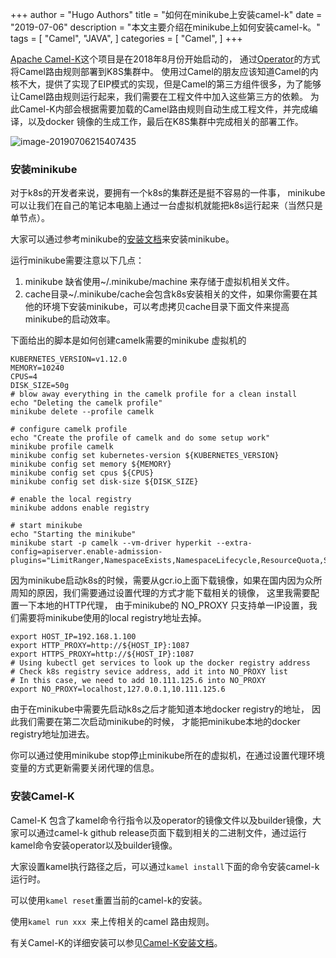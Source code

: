 +++
author = "Hugo Authors"
title = "如何在minikube上安装camel-k"
date = "2019-07-06"
description = "本文主要介绍在minikube上如何安装camel-k。"
tags = [
    "Camel",
    "JAVA", 
]
categories = [
    "Camel",
]
+++


[Apache Camel-K](https://github.com/apache/camel-k/)这个项目是在2018年8月份开始启动的， 通过[Operator](https://github.com/operator-framework/operator-sdk)的方式将Camel路由规则部署到K8S集群中。 使用过Camel的朋友应该知道Camel的内核不大，提供了实现了EIP模式的实现，但是Camel的第三方组件很多，为了能够让Camel路由规则运行起来，我们需要在工程文件中加入这些第三方的依赖。 为此Camel-K内部会根据需要加载的Camel路由规则自动生成工程文件，并完成编译，以及docker 镜像的生成工作，最后在K8S集群中完成相关的部署工作。

![image-20190706215407435](/images/camel/image-camel-k.png)

### 安装minikube

对于k8s的开发者来说，要拥有一个k8s的集群还是挺不容易的一件事， minikube可以让我们在自己的笔记本电脑上通过一台虚拟机就能把k8s运行起来（当然只是单节点）。

大家可以通过参考minikube的[安装文档](https://kubernetes.io/docs/tasks/tools/install-minikube/)来安装minikube。

运行minikube需要注意以下几点：

1. minikube 缺省使用~/.minikube/machine 来存储于虚拟机相关文件。
2. cache目录~/.minikube/cache会包含k8s安装相关的文件，如果你需要在其他的环境下安装minikube，可以考虑拷贝cache目录下面文件来提高minikube的启动效率。

下面给出的脚本是如何创建camelk需要的minikube 虚拟机的

```
KUBERNETES_VERSION=v1.12.0
MEMORY=10240
CPUS=4
DISK_SIZE=50g
# blow away everything in the camelk profile for a clean install
echo "Deleting the camelk profile"
minikube delete --profile camelk

# configure camelk profile
echo "Create the profile of camelk and do some setup work"
minikube profile camelk
minikube config set kubernetes-version ${KUBERNETES_VERSION}
minikube config set memory ${MEMORY}
minikube config set cpus ${CPUS}
minikube config set disk-size ${DISK_SIZE}

# enable the local registry
minikube addons enable registry

# start minikube
echo "Starting the minikube"
minikube start -p camelk --vm-driver hyperkit --extra-config=apiserver.enable-admission-plugins="LimitRanger,NamespaceExists,NamespaceLifecycle,ResourceQuota,ServiceAccount,DefaultStorageClass,MutatingAdmissionWebhook"

```

因为minikube启动k8s的时候，需要从gcr.io上面下载镜像，如果在国内因为众所周知的原因，我们需要通过设置代理的方式才能下载相关的镜像， 这里我需要配置一下本地的HTTP代理， 由于minikube的 NO_PROXY 只支持单一IP设置，我们需要将minikube使用的local registry地址去掉。

```
export HOST_IP=192.168.1.100
export HTTP_PROXY=http://${HOST_IP}:1087
export HTTPS_PROXY=http://${HOST_IP}:1087
# Using kubectl get services to look up the docker registry address
# Check k8s registry sevice address, add it into NO_PROXY list
# In this case, we need to add 10.111.125.6 into NO_PROXY
export NO_PROXY=localhost,127.0.0.1,10.111.125.6
```

由于在minikube中需要先启动k8s之后才能知道本地docker registry的地址， 因此我们需要在第二次启动minikube的时候， 才能把minikube本地的docker registry地址加进去。

你可以通过使用minikube stop停止minikube所在的虚拟机，在通过设置代理环境变量的方式更新需要关闭代理的信息。

### 安装Camel-K

Camel-K 包含了kamel命令行指令以及operator的镜像文件以及builder镜像，大家可以通过camel-k github release页面下载到相关的二进制文件，通过运行kamel命令安装operator以及builder镜像。

大家设置kamel执行路径之后，可以通过`kamel install`下面的命令安装camel-k 运行时。

可以使用`kamel reset`重置当前的camel-k的安装。

使用`kamel run xxx `来上传相关的camel 路由规则。

有关Camel-K的详细安装可以参见[Camel-K安装文档](https://github.com/apache/camel-k#installation)。
